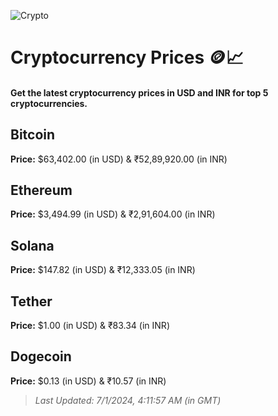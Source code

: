 
![Crypto](https://www.techguide.com.au/wp-content/uploads/2020/11/crypto3.jpeg)

# Cryptocurrency Prices 🪙📈

#### Get the latest cryptocurrency prices in USD and INR for top 5 cryptocurrencies.

## Bitcoin

**Price:** $63,402.00 (in USD) & ₹52,89,920.00 (in INR)

## Ethereum

**Price:** $3,494.99 (in USD) & ₹2,91,604.00 (in INR)

## Solana

**Price:** $147.82 (in USD) & ₹12,333.05 (in INR)

## Tether

**Price:** $1.00 (in USD) & ₹83.34 (in INR)

## Dogecoin

**Price:** $0.13 (in USD) & ₹10.57 (in INR)

> _Last Updated: 7/1/2024, 4:11:57 AM (in GMT)_
